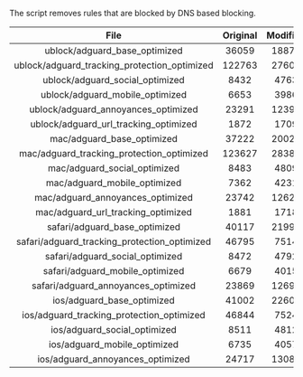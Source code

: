 The script removes rules that are blocked by DNS based blocking.


| File | Original | Modified |
|:----:|:-----:|:-----:|
| ublock/adguard_base_optimized | 36059 | 18879 |
| ublock/adguard_tracking_protection_optimized | 122763 | 27601 |
| ublock/adguard_social_optimized | 8432 | 4763 |
| ublock/adguard_mobile_optimized | 6653 | 3986 |
| ublock/adguard_annoyances_optimized | 23291 | 12391 |
| ublock/adguard_url_tracking_optimized | 1872 | 1709 |
| mac/adguard_base_optimized | 37222 | 20023 |
| mac/adguard_tracking_protection_optimized | 123627 | 28383 |
| mac/adguard_social_optimized | 8483 | 4809 |
| mac/adguard_mobile_optimized | 7362 | 4231 |
| mac/adguard_annoyances_optimized | 23742 | 12624 |
| mac/adguard_url_tracking_optimized | 1881 | 1718 |
| safari/adguard_base_optimized | 40117 | 21990 |
| safari/adguard_tracking_protection_optimized | 46795 | 7514 |
| safari/adguard_social_optimized | 8472 | 4792 |
| safari/adguard_mobile_optimized | 6679 | 4015 |
| safari/adguard_annoyances_optimized | 23869 | 12697 |
| ios/adguard_base_optimized | 41002 | 22607 |
| ios/adguard_tracking_protection_optimized | 46844 | 7524 |
| ios/adguard_social_optimized | 8511 | 4812 |
| ios/adguard_mobile_optimized | 6735 | 4057 |
| ios/adguard_annoyances_optimized | 24717 | 13089 |